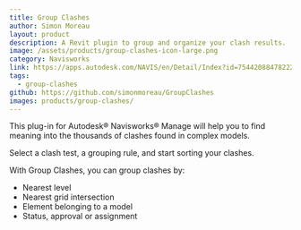 ```yaml
---
title: Group Clashes
author: Simon Moreau
layout: product
description: A Revit plugin to group and organize your clash results.
image: /assets/products/group-clashes-icon-large.png
category: Navisworks
link: https://apps.autodesk.com/NAVIS/en/Detail/Index?id=7544208847822212204&appLang=en&os=Win64
tags:
  - group-clashes
github: https://github.com/simonmoreau/GroupClashes
images: products/group-clashes/
---
```


This plug-in for Autodesk® Navisworks® Manage will help you to find meaning into the thousands of clashes found in complex models.

Select a clash test, a grouping rule, and start sorting your clashes.

With Group Clashes, you can group clashes by:

* Nearest level
* Nearest grid intersection
* Element belonging to a model
* Status, approval or assignment

